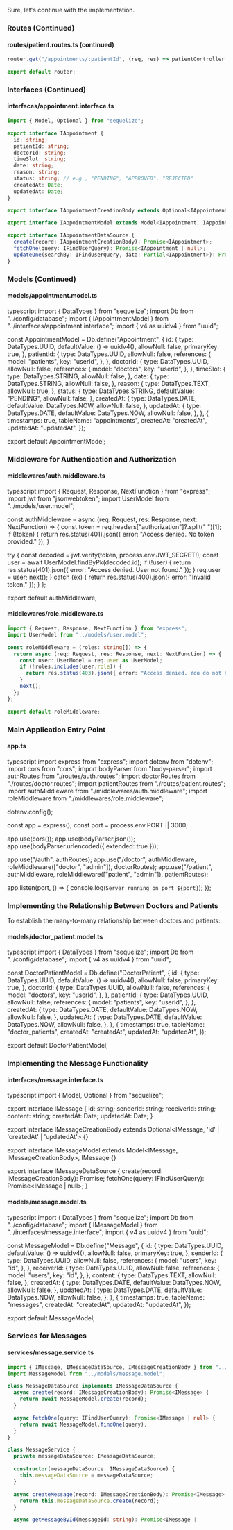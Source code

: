 Sure, let's continue with the implementation.

### Routes (Continued)

#### routes/patient.routes.ts (continued)
```typescript
router.get("/appointments/:patientId", (req, res) => patientController.getAppointments(req, res));

export default router;
```

### Interfaces (Continued)

#### interfaces/appointment.interface.ts
```typescript
import { Model, Optional } from "sequelize";

export interface IAppointment {
  id: string;
  patientId: string;
  doctorId: string;
  timeSlot: string;
  date: string;
  reason: string;
  status: string; // e.g., "PENDING", "APPROVED", "REJECTED"
  createdAt: Date;
  updatedAt: Date;
}

export interface IAppointmentCreationBody extends Optional<IAppointment, 'id' | 'createdAt' | 'updatedAt'> {}

export interface IAppointmentModel extends Model<IAppointment, IAppointmentCreationBody>, IAppointment {}

export interface IAppointmentDataSource {
  create(record: IAppointmentCreationBody): Promise<IAppointment>;
  fetchOne(query: IFindUserQuery): Promise<IAppointment | null>;
  updateOne(searchBy: IFindUserQuery, data: Partial<IAppointment>): Promise<void>;
}
```

### Models (Continued)

#### models/appointment.model.ts
typescript
import { DataTypes } from "sequelize";
import Db from "../config/database";
import { IAppointmentModel } from "../interfaces/appointment.interface";
import { v4 as uuidv4 } from "uuid";

const AppointmentModel = Db.define<IAppointmentModel>("Appointment", {
  id: {
    type: DataTypes.UUID,
    defaultValue: () => uuidv4(),
    allowNull: false,
    primaryKey: true,
  },
  patientId: {
    type: DataTypes.UUID,
    allowNull: false,
    references: {
      model: "patients",
      key: "userId",
    },
  },
  doctorId: {
    type: DataTypes.UUID,
    allowNull: false,
    references: {
      model: "doctors",
      key: "userId",
    },
  },
  timeSlot: {
    type: DataTypes.STRING,
    allowNull: false,
  },
  date: {
    type: DataTypes.STRING,
    allowNull: false,
  },
  reason: {
    type: DataTypes.TEXT,
    allowNull: true,
  },
  status: {
    type: DataTypes.STRING,
    defaultValue: "PENDING",
    allowNull: false,
  },
  createdAt: {
    type: DataTypes.DATE,
    defaultValue: DataTypes.NOW,
    allowNull: false,
  },
  updatedAt: {
    type: DataTypes.DATE,
    defaultValue: DataTypes.NOW,
    allowNull: false,
  },
}, {
  timestamps: true,
  tableName: "appointments",
  createdAt: "createdAt",
  updatedAt: "updatedAt",
});

export default AppointmentModel;


### Middleware for Authentication and Authorization

#### middlewares/auth.middleware.ts
typescript
import { Request, Response, NextFunction } from "express";
import jwt from "jsonwebtoken";
import UserModel from "../models/user.model";

const authMiddleware = async (req: Request, res: Response, next: NextFunction) => {
  const token = req.headers["authorization"]?.split(" ")[1];
  if (!token) {
    return res.status(401).json({ error: "Access denied. No token provided." });
  }

  try {
    const decoded = jwt.verify(token, process.env.JWT_SECRET!);
    const user = await UserModel.findByPk(decoded.id);
    if (!user) {
      return res.status(401).json({ error: "Access denied. User not found." });
    }
    req.user = user;
    next();
  } catch (ex) {
    return res.status(400).json({ error: "Invalid token." });
  }
};

export default authMiddleware;


#### middlewares/role.middleware.ts
```typescript
import { Request, Response, NextFunction } from "express";
import UserModel from "../models/user.model";

const roleMiddleware = (roles: string[]) => {
  return async (req: Request, res: Response, next: NextFunction) => {
    const user: UserModel = req.user as UserModel;
    if (!roles.includes(user.role)) {
      return res.status(403).json({ error: "Access denied. You do not have the right permissions." });
    }
    next();
  };
};

export default roleMiddleware;
```

### Main Application Entry Point

#### app.ts
typescript
import express from "express";
import dotenv from "dotenv";
import cors from "cors";
import bodyParser from "body-parser";
import authRoutes from "./routes/auth.routes";
import doctorRoutes from "./routes/doctor.routes";
import patientRoutes from "./routes/patient.routes";
import authMiddleware from "./middlewares/auth.middleware";
import roleMiddleware from "./middlewares/role.middleware";

dotenv.config();

const app = express();
const port = process.env.PORT || 3000;

app.use(cors());
app.use(bodyParser.json());
app.use(bodyParser.urlencoded({ extended: true }));

app.use("/auth", authRoutes);
app.use("/doctor", authMiddleware, roleMiddleware(["doctor", "admin"]), doctorRoutes);
app.use("/patient", authMiddleware, roleMiddleware(["patient", "admin"]), patientRoutes);

app.listen(port, () => {
  console.log(`Server running on port ${port}`);
});


### Implementing the Relationship Between Doctors and Patients

To establish the many-to-many relationship between doctors and patients:

#### models/doctor_patient.model.ts
typescript
import { DataTypes } from "sequelize";
import Db from "../config/database";
import { v4 as uuidv4 } from "uuid";

const DoctorPatientModel = Db.define("DoctorPatient", {
  id: {
    type: DataTypes.UUID,
    defaultValue: () => uuidv4(),
    allowNull: false,
    primaryKey: true,
  },
  doctorId: {
    type: DataTypes.UUID,
    allowNull: false,
    references: {
      model: "doctors",
      key: "userId",
    },
  },
  patientId: {
    type: DataTypes.UUID,
    allowNull: false,
    references: {
      model: "patients",
      key: "userId",
    },
  },
  createdAt: {
    type: DataTypes.DATE,
    defaultValue: DataTypes.NOW,
    allowNull: false,
  },
  updatedAt: {
    type: DataTypes.DATE,
    defaultValue: DataTypes.NOW,
    allowNull: false,
  },
}, {
  timestamps: true,
  tableName: "doctor_patients",
  createdAt: "createdAt",
  updatedAt: "updatedAt",
});

export default DoctorPatientModel;


### Implementing the Message Functionality

#### interfaces/message.interface.ts
typescript
import { Model, Optional } from "sequelize";

export interface IMessage {
  id: string;
  senderId: string;
  receiverId: string;
  content: string;
  createdAt: Date;
  updatedAt: Date;
}

export interface IMessageCreationBody extends Optional<IMessage, 'id' | 'createdAt' | 'updatedAt'> {}

export interface IMessageModel extends Model<IMessage, IMessageCreationBody>, IMessage {}

export interface IMessageDataSource {
  create(record: IMessageCreationBody): Promise<IMessage>;
  fetchOne(query: IFindUserQuery): Promise<IMessage | null>;
}


#### models/message.model.ts
typescript
import { DataTypes } from "sequelize";
import Db from "../config/database";
import { IMessageModel } from "../interfaces/message.interface";
import { v4 as uuidv4 } from "uuid";

const MessageModel = Db.define<IMessageModel>("Message", {
  id: {
    type: DataTypes.UUID,
    defaultValue: () => uuidv4(),
    allowNull: false,
    primaryKey: true,
  },
  senderId: {
    type: DataTypes.UUID,
    allowNull: false,
    references: {
      model: "users",
      key: "id",
    },
  },
  receiverId: {
    type: DataTypes.UUID,
    allowNull: false,
    references: {
      model: "users",
      key: "id",
    },
  },
  content: {
    type: DataTypes.TEXT,
    allowNull: false,
  },
  createdAt: {
    type: DataTypes.DATE,
    defaultValue: DataTypes.NOW,
    allowNull: false,
  },
  updatedAt: {
    type: DataTypes.DATE,
    defaultValue: DataTypes.NOW,
    allowNull: false,
  },
}, {
  timestamps: true,
  tableName: "messages",
  createdAt: "createdAt",
  updatedAt: "updatedAt",
});

export default MessageModel;


### Services for Messages

#### services/message.service.ts
```typescript
import { IMessage, IMessageDataSource, IMessageCreationBody } from "../interfaces/message.interface";
import MessageModel from "../models/message.model";

class MessageDataSource implements IMessageDataSource {
  async create(record: IMessageCreationBody): Promise<IMessage> {
    return await MessageModel.create(record);
  }

  async fetchOne(query: IFindUserQuery): Promise<IMessage | null> {
    return await MessageModel.findOne(query);
  }
}

class MessageService {
  private messageDataSource: IMessageDataSource;

  constructor(messageDataSource: IMessageDataSource) {
    this.messageDataSource = messageDataSource;
  }

  async createMessage(record: IMessageCreationBody): Promise<IMessage> {
    return this.messageDataSource.create(record);
  }

  async getMessageById(messageId: string): Promise<IMessage |